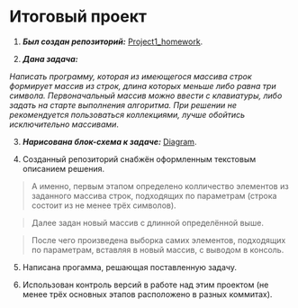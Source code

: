 # **Итоговый проект**

1. ***Был создан репозиторий:*** [Project1_homework](https://github.com/StashkoDA/Project1_homework "Содержание проекта").

2. ***Дана задача:***

*Написать программу, которая из имеющегося массива строк формирует массив из строк, длина которых меньше либо равна три символа. Первоначальный массив можно ввести с клавиатуры, либо задать на старте выполнения алгоритма. При решении не рекомендуется пользоваться коллекциями, лучше обойтись исключительно массивами*.

3. ***Нарисована блок-схема к задаче:*** [Diagram](https://app.diagrams.net/#G1dtCIiyC1G7D2eDu8cuJf-A6BQ2MI-Fub "Блок-схема для Project1").

4. Созданный репозиторий снабжён оформленным текстовым описанием решения.
> А именно, первым этапом определено колличество элементов из заданного массива строк, подходящих по параметрам (строка состоит из не менее трёх символов).

> Далее задан новый массив с длинной определённой выше.

> После чего произведена выборка самих элементов, подходящих по параметрам, вставляя в новый массив, с выводом в консоль.

5. Написана прогамма, решающая поставленную задачу.

6. Использован контроль версий в работе над этим проектом (не менее трёх основных этапов расположено в разных коммитах).